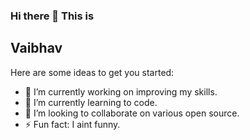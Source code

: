 ### Hi there 👋 This is 
## Vaibhav

Here are some ideas to get you started:

- 🔭 I’m currently working on improving my skills.
- 🌱 I’m currently learning to code.
- 👯 I’m looking to collaborate on various open source.
- ⚡ Fun fact: I aint funny.
